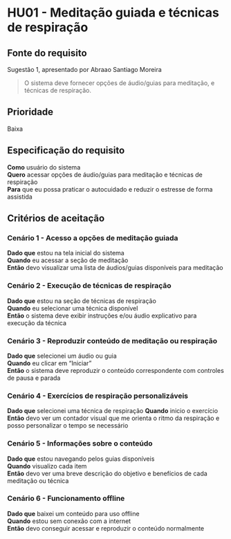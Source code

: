 # HU01 - Meditação guiada e técnicas de respiração  
## Fonte do requisito  
Sugestão 1, apresentado por Abraao Santiago Moreira

> O sistema deve fornecer opções de áudio/guias para meditação, e técnicas de respiração.

## Prioridade  
Baixa

## Especificação do requisito  
**Como** usuário do sistema  
**Quero** acessar opções de áudio/guias para meditação e técnicas de respiração  
**Para** que eu possa praticar o autocuidado e reduzir o estresse de forma assistida

## Critérios de aceitação  

### Cenário 1 - Acesso a opções de meditação guiada  
**Dado que** estou na tela inicial do sistema  
**Quando** eu acessar a seção de meditação  
**Então** devo visualizar uma lista de áudios/guias disponíveis para meditação  

### Cenário 2 - Execução de técnicas de respiração  
**Dado que** estou na seção de técnicas de respiração  
**Quando** eu selecionar uma técnica disponível  
**Então** o sistema deve exibir instruções e/ou áudio explicativo para execução da técnica  

### Cenário 3 - Reproduzir conteúdo de meditação ou respiração  
**Dado que** selecionei um áudio ou guia  
**Quando** eu clicar em “Iniciar”  
**Então** o sistema deve reproduzir o conteúdo correspondente com controles de pausa e parada

### Cenário 4 - Exercícios de respiração personalizáveis
**Dado que** selecionei uma técnica de respiração 
**Quando** inicio o exercício  
**Então** devo ver um contador visual que me orienta o ritmo da respiração e posso personalizar o tempo se necessário

### Cenário 5 - Informações sobre o conteúdo
**Dado que** estou navegando pelos guias disponíveis  
**Quando** visualizo cada item  
**Então** devo ver uma breve descrição do objetivo e benefícios de cada meditação ou técnica

### Cenário 6 - Funcionamento offline
**Dado que** baixei um conteúdo para uso offline  
**Quando** estou sem conexão com a internet  
**Então** devo conseguir acessar e reproduzir o conteúdo normalmente
